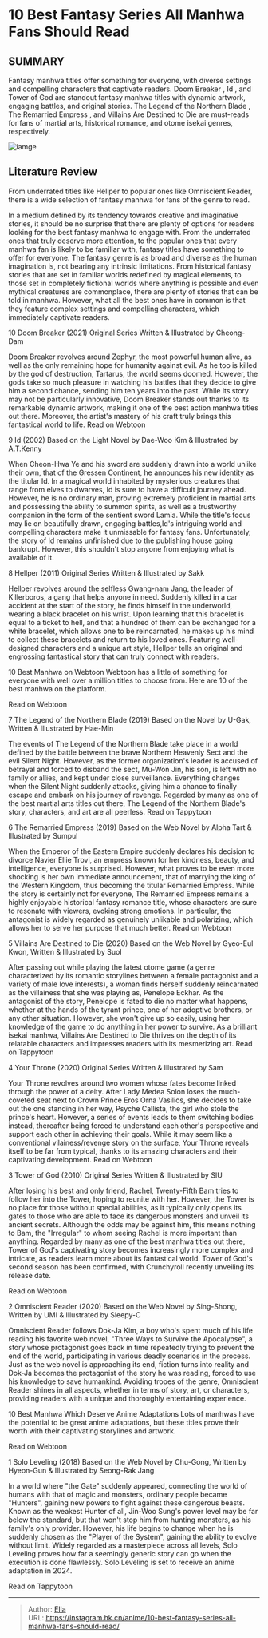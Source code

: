 # 10 Best Fantasy Series All Manhwa Fans Should Read


## SUMMARY 


 Fantasy manhwa titles offer something for everyone, with diverse settings and compelling characters that captivate readers. 
Doom Breaker
, 
Id
, and 
Tower of God
 are standout fantasy manhwa titles with dynamic artwork, engaging battles, and original stories. 
The Legend of the Northern Blade
, 
The Remarried Empress
, and 
Villains Are Destined to Die
 are must-reads for fans of martial arts, historical romance, and otome isekai genres, respectively. 

![iamge](https://static1.srcdn.com/wordpress/wp-content/uploads/2023/12/best-fantasy-manhwa-featured-image-showing-the-characters-of-tower-of-god-your-throne-and-doom-breaker-side-by-side.jpg)

## Literature Review

From underrated titles like Hellper to popular ones like Omniscient Reader, there is a wide selection of fantasy manhwa for fans of the genre to read.




In a medium defined by its tendency towards creative and imaginative stories, it should be no surprise that there are plenty of options for readers looking for the best fantasy manhwa to engage with. From the underrated ones that truly deserve more attention, to the popular ones that every manhwa fan is likely to be familiar with, fantasy titles have something to offer for everyone.
The fantasy genre is as broad and diverse as the human imagination is, not bearing any intrinsic limitations. From historical fantasy stories that are set in familiar worlds redefined by magical elements, to those set in completely fictional worlds where anything is possible and even mythical creatures are commonplace, there are plenty of stories that can be told in manhwa. However, what all the best ones have in common is that they feature complex settings and compelling characters, which immediately captivate readers.









 








 10  Doom Breaker (2021) 
Original Series Written &amp; Illustrated by Cheong-Dam


 







Doom Breaker revolves around Zephyr, the most powerful human alive, as well as the only remaining hope for humanity against evil. As he too is killed by the god of destruction, Tartarus, the world seems doomed. However, the gods take so much pleasure in watching his battles that they decide to give him a second chance, sending him ten years into the past.
While its story may not be particularly innovative, Doom Breaker stands out thanks to its remarkable dynamic artwork, making it one of the best action manhwa titles out there. Moreover, the artist&#39;s mastery of his craft truly brings this fantastical world to life.
Read on Webtoon





 9  Id (2002) 
Based on the Light Novel by Dae-Woo Kim &amp; Illustrated by A.T.Kenny
        

When Cheon-Hwa Ye and his sword are suddenly drawn into a world unlike their own, that of the Gressen Continent, he announces his new identity as the titular Id. In a magical world inhabited by mysterious creatures that range from elves to dwarves, Id is sure to have a difficult journey ahead.
However, he is no ordinary man, proving extremely proficient in martial arts and possessing the ability to summon spirits, as well as a trustworthy companion in the form of the sentient sword Lamia. While the title&#39;s focus may lie on beautifully drawn, engaging battles,Id&#39;s intriguing world and compelling characters make it unmissable for fantasy fans.
Unfortunately, the story of Id remains unfinished due to the publishing house going bankrupt. However, this shouldn&#39;t stop anyone from enjoying what is available of it. 






 8  Hellper (2011) 
Original Series Written &amp; Illustrated by Sakk
        

Hellper revolves around the selfless Gwang-nam Jang, the leader of Killerboros, a gang that helps anyone in need. Suddenly killed in a car accident at the start of the story, he finds himself in the underworld, wearing a black bracelet on his wrist. Upon learning that this bracelet is equal to a ticket to hell, and that a hundred of them can be exchanged for a white bracelet, which allows one to be reincarnated, he makes up his mind to collect these bracelets and return to his loved ones. Featuring well-designed characters and a unique art style, Hellper tells an original and engrossing fantastical story that can truly connect with readers.
            
 
 10 Best Manhwa on Webtoon 
Webtoon has a little of something for everyone with well over a million titles to choose from. Here are 10 of the best manhwa on the platform.



Read on Webtoon





 7  The Legend of the Northern Blade (2019) 
Based on the Novel by U-Gak, Written &amp; Illustrated by Hae-Min
        

The events of The Legend of the Northern Blade take place in a world defined by the battle between the brave Northern Heavenly Sect and the evil Silent Night. However, as the former organization&#39;s leader is accused of betrayal and forced to disband the sect, Mu-Won Jin, his son, is left with no family or allies, and kept under close surveillance.
Everything changes when the Silent Night suddenly attacks, giving him a chance to finally escape and embark on his journey of revenge. Regarded by many as one of the best martial arts titles out there, The Legend of the Northern Blade&#39;s story, characters, and art are all peerless.
Read on Tappytoon





 6  The Remarried Empress (2019) 
Based on the Web Novel by Alpha Tart &amp; Illustrated by Sumpul
        

When the Emperor of the Eastern Empire suddenly declares his decision to divorce Navier Ellie Trovi, an empress known for her kindness, beauty, and intelligence, everyone is surprised. However, what proves to be even more shocking is her own immediate announcement, that of marrying the king of the Western Kingdom, thus becoming the titular Remarried Empress.
While the story is certainly not for everyone, The Remarried Empress remains a highly enjoyable historical fantasy romance title, whose characters are sure to resonate with viewers, evoking strong emotions. In particular, the antagonist is widely regarded as genuinely unlikable and polarizing, which allows her to serve her purpose that much better.
Read on Webtoon





 5  Villains Are Destined to Die (2020) 
Based on the Web Novel by Gyeo-Eul Kwon, Written &amp; Illustrated by Suol


 







After passing out while playing the latest otome game (a genre characterized by its romantic storylines between a female protagonist and a variety of male love interests), a woman finds herself suddenly reincarnated as the villainess that she was playing as, Penelope Eckhar. As the antagonist of the story, Penelope is fated to die no matter what happens, whether at the hands of the tyrant prince, one of her adoptive brothers, or any other situation.
However, she won&#39;t give up so easily, using her knowledge of the game to do anything in her power to survive. As a brilliant isekai manhwa, Villains Are Destined to Die thrives on the depth of its relatable characters and impresses readers with its mesmerizing art.
Read on Tappytoon





 4  Your Throne (2020) 
Original Series Written &amp; Illustrated by Sam
        

Your Throne revolves around two women whose fates become linked through the power of a deity. After Lady Medea Solon loses the much-coveted seat next to Crown Prince Eros Orna Vasilios, she decides to take out the one standing in her way, Psyche Callista, the girl who stole the prince&#39;s heart.
However, a series of events leads to them switching bodies instead, thereafter being forced to understand each other&#39;s perspective and support each other in achieving their goals. While it may seem like a conventional vilainess/revenge story on the surface, Your Throne reveals itself to be far from typical, thanks to its amazing characters and their captivating development.
Read on Webtoon





 3  Tower of God (2010) 
Original Series Written &amp; Illustrated by SIU
        

After losing his best and only friend, Rachel, Twenty-Fifth Bam tries to follow her into the Tower, hoping to reunite with her. However, the Tower is no place for those without special abilities, as it typically only opens its gates to those who are able to face its dangerous monsters and unveil its ancient secrets.
Although the odds may be against him, this means nothing to Bam, the &#34;Irregular&#34; to whom seeing Rachel is more important than anything. Regarded by many as one of the best manhwa titles out there, Tower of God&#39;s captivating story becomes increasingly more complex and intricate, as readers learn more about its fantastical world.
Tower of God&#39;s second season has been confirmed, with Crunchyroll recently unveiling its release date. 

Read on Webtoon





 2  Omniscient Reader (2020) 
Based on the Web Novel by Sing-Shong, Written by UMI &amp; Illustrated by Sleepy-C
        

Omniscient Reader follows Dok-Ja Kim, a boy who&#39;s spent much of his life reading his favorite web novel, &#34;Three Ways to Survive the Apocalypse&#34;, a story whose protagonist goes back in time repeatedly trying to prevent the end of the world, participating in various deadly scenarios in the process.
Just as the web novel is approaching its end, fiction turns into reality and Dok-Ja becomes the protagonist of the story he was reading, forced to use his knowledge to save humankind. Avoiding tropes of the genre, Omniscient Reader shines in all aspects, whether in terms of story, art, or characters, providing readers with a unique and thoroughly entertaining experience.
            
 
 10 Best Manhwa Which Deserve Anime Adaptations 
Lots of manhwas have the potential to be great anime adaptations, but these titles prove their worth with their captivating storylines and artwork.



Read on Webtoon





 1  Solo Leveling (2018) 
Based on the Web Novel by Chu-Gong, Written by Hyeon-Gun &amp; Illustrated by Seong-Rak Jang


 







In a world where &#34;the Gate&#34; suddenly appeared, connecting the world of humans with that of magic and monsters, ordinary people became &#34;Hunters&#34;, gaining new powers to fight against these dangerous beasts. Known as the weakest Hunter of all, Jin-Woo Sung&#39;s power level may be far below the standard, but that won&#39;t stop him from hunting monsters, as his family&#39;s only provider.
However, his life begins to change when he is suddenly chosen as the &#34;Player of the System&#34;, gaining the ability to evolve without limit. Widely regarded as a masterpiece across all levels, Solo Leveling proves how far a seemingly generic story can go when the execution is done flawlessly.
Solo Leveling is set to receive an anime adaptation in 2024. 

Read on Tappytoon 

---

> Author: [Ella](https://instagram.hk.cn/)  
> URL: https://instagram.hk.cn/anime/10-best-fantasy-series-all-manhwa-fans-should-read/  

